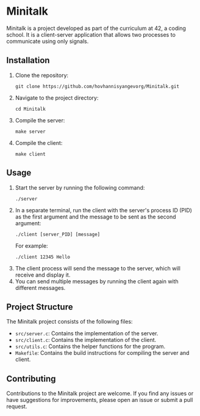 <!DOCTYPE html>
<html>
<head>
  <meta charset="UTF-8">
</head>
<body>
  <h1>Minitalk</h1>
  <p>Minitalk is a project developed as part of the curriculum at 42, a coding school. It is a client-server application that allows two processes to communicate using only signals.</p>
  <h2>Installation</h2>
  <ol>
    <li>Clone the repository:</li>
    <pre><code>git clone https://github.com/hovhannisyangevorg/Minitalk.git</code></pre>
<li>Navigate to the project directory:</li>
<pre><code>cd Minitalk</code></pre>

<li>Compile the server:</li>
<pre><code>make server</code></pre>

<li>Compile the client:</li>
<pre><code>make client</code></pre>
  </ol>
  <h2>Usage</h2>
  <ol>
    <li>Start the server by running the following command:</li>
    <pre><code>./server</code></pre>
<li>In a separate terminal, run the client with the server's process ID (PID) as the first argument and the message to be sent as the second argument:</li>
<pre><code>./client [server_PID] [message]</code></pre>

<p>For example:</p>
<pre><code>./client 12345 Hello</code></pre>

<li>The client process will send the message to the server, which will receive and display it.</li>

<li>You can send multiple messages by running the client again with different messages.</li>
  </ol>
  <h2>Project Structure</h2>
  <p>The Minitalk project consists of the following files:</p>
  <ul>
    <li><code>src/server.c</code>: Contains the implementation of the server.</li>
    <li><code>src/client.c</code>: Contains the implementation of the client.</li>
    <li><code>src/utils.c</code>: Contains the helper functions for the program.</li>
    <li><code>Makefile</code>: Contains the build instructions for compiling the server and client.</li>
  </ul>
  <h2>Contributing</h2>
  <p>Contributions to the Minitalk project are welcome. If you find any issues or have suggestions for improvements, please open an issue or submit a pull request.</p>
</body>
</html>
